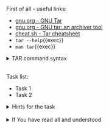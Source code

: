 First of all - useful links:

- [gnu.org - GNU Tar](https://www.gnu.org/software/tar/)
- [gnu.org - GNU tar: an archiver tool](https://www.gnu.org/software/tar/manual/tar.html)
- [cheat.sh - Tar cheatsheet](https://cheat.sh/tar)
- `tar --help`{{exec}}
- `man tar`{{exec}}

<details><summary>TAR command syntax</summary>
<pre>
  tar [-options] &lt;name of the tar archive&gt; [files or directories which to add into archive]

  Basic options:

  <strong>-c, --create</strong> — create a new archive;
  <strong>-a, --auto-compress</strong> — additionally compress the archive with a compressor which will be automatically determined by the file name extension of the archive. If the archive's name ends with *.tar.gz then use gzip, if *.tar.xz then use xz, *.tar.zst for Zstandard etc.;
  <strong>-r, --append</strong> — append files to the end of an archive;
  <strong>-x, --extract, --get</strong> — extract files from an archive;
  <strong>-f, --file</strong> — specify the archive's name;
  <strong>-t, --list</strong> — show a list of files and folders in the archive;
  <strong>-v, --verbose</strong> — show a list of processed files.
  
  Basic usage:
  <strong>$ tar -cvf archive.tar README.txt src</strong>
      Create an archive file archive.tar from the file README.txt and directory src:
  <strong>$ tar -xvf archive.tar</strong>
      Extract contents for the archive.tar into the current directory:
  <strong>$ tar -cavf archive.tar.gz README.txt src</strong>
      Create an archive file archive.tar.gz from the file README.txt and directory src and compress it with gzip :
  <strong>$ tar -xvf archive.tar.gz</strong>
      Extract contents for the archive.tar.gz into the current directory:
</pre>
</details><br>

Task list:
- Task 1
- Task 2

<details><summary>Hints for the task</summary>
<pre>
<strong>Task 1:</strong>
  $ cmd1
  $ echo ${string:7:3}
<br>
<strong>Task 2:</strong>
  $ echo ${#string}
  $ string=
</pre>
</details>
<br>
<details><summary>If You have read all and understood</summary>
<pre>
`touch IReadAllAndUndnderstood`{{exec}}
</pre>
